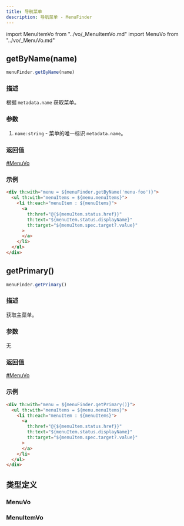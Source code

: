```yaml
---
title: 导航菜单
description: 导航菜单 - MenuFinder
---
```


import MenuItemVo from "../vo/_MenuItemVo.md"
import MenuVo from "../vo/_MenuVo.md"

## getByName(name)

```js
menuFinder.getByName(name)
```

### 描述

根据 `metadata.name` 获取菜单。

### 参数

1. `name:string` - 菜单的唯一标识 `metadata.name`。

### 返回值

[#MenuVo](#menuvo)

### 示例

```html
<div th:with="menu = ${menuFinder.getByName('menu-foo')}">
  <ul th:with="menuItems = ${menu.menuItems}">
    <li th:each="menuItem : ${menuItems}">
      <a
        th:href="@{${menuItem.status.href}}"
        th:text="${menuItem.status.displayName}"
        th:target="${menuItem.spec.target?.value}"
      >
      </a>
    </li>
  </ul>
</div>
```

## getPrimary()

```js
menuFinder.getPrimary()
```

### 描述

获取主菜单。

### 参数

无

### 返回值

[#MenuVo](#menuvo)

### 示例

```html
<div th:with="menu = ${menuFinder.getPrimary()}">
  <ul th:with="menuItems = ${menu.menuItems}">
    <li th:each="menuItem : ${menuItems}">
      <a
        th:href="@{${menuItem.status.href}}"
        th:text="${menuItem.status.displayName}"
        th:target="${menuItem.spec.target?.value}"
      >
      </a>
    </li>
  </ul>
</div>
```

## 类型定义

### MenuVo

<MenuVo />

### MenuItemVo

<MenuItemVo />

